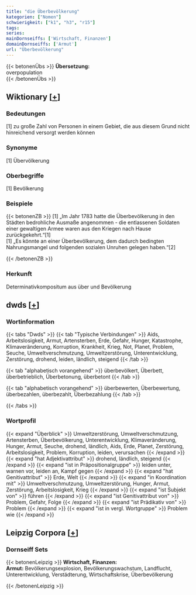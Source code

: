 ```yaml
---
title: "die Überbevölkerung"
kategorien: ["Nomen"]
schwierigkeit: ["k1", "h3", "r15"]
tags:
series:
mainDornseiffs: ['Wirtschaft, Finanzen']
domainDornseiffs: ['Armut']
url: "Überbevölkerung"
---
```


{{< betonenÜbs >}}
**Übersetzung:**  
overpopulation  
{{< /betonenÜbs >}}

## Wiktionary [[+](https://de.wiktionary.org/wiki/Überbevölkerung)]

### Bedeutungen
[1] zu große Zahl von Personen in einem Gebiet, die aus diesem Grund nicht hinreichend versorgt werden können  

### Synonyme
[1] Übervölkerung  

### Oberbegriffe
[1] Bevölkerung  

### Beispiele
{{< betonenZB >}}
[1] „Im Jahr 1783 hatte die Überbevölkerung in den Städten bedrohliche Ausmaße angenommen - die entlassenen Soldaten einer gewaltigen Armee waren aus den Kriegen nach Hause zurückgekehrt.“[1]  
[1] „Es könnte an einer Überbevölkerung, dem dadurch bedingten Nahrungsmangel und folgenden sozialen Unruhen gelegen haben.“[2]  

{{< /betonenZB >}}
### Herkunft
Determinativkompositum aus über und Bevölkerung  



## dwds [[+](https://www.dwds.de/wb/Überbevölkerung)]

### Wortinformation
{{< tabs "Dwds" >}}
{{< tab "Typische Verbindungen" >}}
Aids, Arbeitslosigkeit, Armut, Artensterben, Erde, Gefahr, Hunger, Katastrophe, Klimaveränderung, Korruption, Krankheit, Krieg, Not, Planet, Problem, Seuche, Umweltverschmutzung, Umweltzerstörung, Unterentwicklung, Zerstörung, drohend, leiden, ländlich, steigend
{{< /tab >}}

{{< tab "alphabetisch vorangehend" >}}
überbevölkert, Überbett, überbetrieblich, Überbetonung, überbetont
{{< /tab >}}

{{< tab "alphabetisch vorangehend" >}}
überbewerten, Überbewertung, überbezahlen, überbezahlt, Überbezahlung
{{< /tab >}}

{{< /tabs >}}

### Wortprofil
{{< expand "Überblick" >}} Umweltzerstörung, Umweltverschmutzung, Artensterben, Überbevölkerung, Unterentwicklung, Klimaveränderung, Hunger, Armut, Seuche, drohend, ländlich, Aids, Erde, Planet, Zerstörung, Arbeitslosigkeit, Problem, Korruption, leiden, verursachen {{< /expand >}}
{{< expand "hat Adjektivattribut" >}} drohend, ländlich, steigend {{< /expand >}}
{{< expand "ist in Präpositionalgruppe" >}} leiden unter, warnen vor, leiden an, Kampf gegen {{< /expand >}}
{{< expand "hat Genitivattribut" >}} Erde, Welt {{< /expand >}}
{{< expand "in Koordination mit" >}} Umweltverschmutzung, Umweltzerstörung, Hunger, Armut, Zerstörung, Arbeitslosigkeit, Krieg {{< /expand >}}
{{< expand "ist Subjekt von" >}} führen {{< /expand >}}
{{< expand "ist Genitivattribut von" >}} Problem, Gefahr, Folge {{< /expand >}}
{{< expand "ist Prädikativ von" >}} Problem {{< /expand >}}
{{< expand "ist in vergl. Wortgruppe" >}} Problem wie {{< /expand >}}

## Leipzig Corpora [[+](https://corpora.uni-leipzig.de/en/res?word=Überbevölkerung&corpusId=deu_newscrawl-public_2018)]

### Dornseiff Sets
{{< betonenLeipzig >}}
**Wirtschaft, Finanzen:**  
**Armut:** Bevölkerungsexplosion, Bevölkerungswachstum, Landflucht, Unterentwicklung, Verstädterung, Wirtschaftskrise, Überbevölkerung  

{{< /betonenLeipzig >}}

